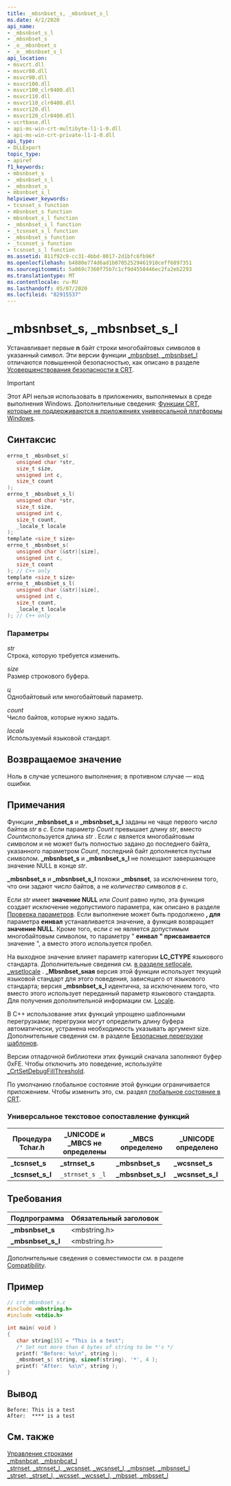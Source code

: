```yaml
---
title: _mbsnbset_s, _mbsnbset_s_l
ms.date: 4/2/2020
api_name:
- _mbsnbset_s_l
- _mbsnbset_s
- _o__mbsnbset_s
- _o__mbsnbset_s_l
api_location:
- msvcrt.dll
- msvcr80.dll
- msvcr90.dll
- msvcr100.dll
- msvcr100_clr0400.dll
- msvcr110.dll
- msvcr110_clr0400.dll
- msvcr120.dll
- msvcr120_clr0400.dll
- ucrtbase.dll
- api-ms-win-crt-multibyte-l1-1-0.dll
- api-ms-win-crt-private-l1-1-0.dll
api_type:
- DLLExport
topic_type:
- apiref
f1_keywords:
- mbsnbset_s
- _mbsnbset_s_l
- _mbsnbset_s
- mbsnbset_s_l
helpviewer_keywords:
- tcsnset_s function
- mbsnbset_s function
- mbsnbset_s_l function
- _mbsnbset_s_l function
- _tcsnset_s_l function
- _mbsnbset_s function
- _tcsnset_s function
- tcsnset_s_l function
ms.assetid: 811f92c9-cc31-4bbd-8017-2d1bfc6fb96f
ms.openlocfilehash: b4880e774d6ad1b07052529461910ceff6897351
ms.sourcegitcommit: 5a069c7360f75b7c1cf9d4550446ec2fa2eb2293
ms.translationtype: MT
ms.contentlocale: ru-RU
ms.lasthandoff: 05/07/2020
ms.locfileid: "82915537"
---
```

# <a name="_mbsnbset_s-_mbsnbset_s_l"></a>_mbsnbset_s, _mbsnbset_s_l

Устанавливает первые **n** байт строки многобайтовых символов в указанный символ. Эти версии функции [_mbsnbset, _mbsnbset_l](mbsnbset-mbsnbset-l.md) отличаются повышенной безопасностью, как описано в разделе [Усовершенствования безопасности в CRT](../../c-runtime-library/security-features-in-the-crt.md).

> [!IMPORTANT]
> Этот API нельзя использовать в приложениях, выполняемых в среде выполнения Windows. Дополнительные сведения: [Функции CRT, которые не поддерживаются в приложениях универсальной платформы Windows](../../cppcx/crt-functions-not-supported-in-universal-windows-platform-apps.md).

## <a name="syntax"></a>Синтаксис

```C
errno_t _mbsnbset_s(
   unsigned char *str,
   size_t size,
   unsigned int c,
   size_t count
);
errno_t _mbsnbset_s_l(
   unsigned char *str,
   size_t size,
   unsigned int c,
   size_t count,
   _locale_t locale
);
template <size_t size>
errno_t _mbsnbset_s(
   unsigned char (&str)[size],
   unsigned int c,
   size_t count
); // C++ only
template <size_t size>
errno_t _mbsnbset_s_l(
   unsigned char (&str)[size],
   unsigned int c,
   size_t count,
   _locale_t locale
); // C++ only
```

### <a name="parameters"></a>Параметры

*str*<br/>
Строка, которую требуется изменить.

*size*<br/>
Размер строкового буфера.

*ц*<br/>
Однобайтовый или многобайтовый параметр.

*count*<br/>
Число байтов, которые нужно задать.

*locale*<br/>
Используемый языковой стандарт.

## <a name="return-value"></a>Возвращаемое значение

Ноль в случае успешного выполнения; в противном случае — код ошибки.

## <a name="remarks"></a>Примечания

Функции **_mbsnbset_s** и **_mbsnbset_s_l** заданы не чаще первого *числа* байтов *str* в *c*. Если параметр *Count* превышает длину *str*, вместо *Count*используется длина *str* . Если *c* является многобайтовым символом и не может быть полностью задано до последнего байта, указанного параметром *Count*, последний байт дополняется пустым символом. **_mbsnbset_s** и **_mbsnbset_s_l** не помещают завершающее значение NULL в конце *str*.

**_mbsnbset_s** и **_mbsnbset_s_l** похожи **_mbsnset**, за исключением того, что они задают *число* байтов, а не *количество* символов *в c*.

Если *str* имеет **значение NULL** или *Count* равно нулю, эта функция создает исключение недопустимого параметра, как описано в разделе [Проверка параметров](../../c-runtime-library/parameter-validation.md). Если выполнение может быть продолжено **, для** параметра **еинвал** устанавливается значение, а функция возвращает **значение NULL**. Кроме того, если *c* не является допустимым многобайтовым символом, то параметру " **еинвал** **" присваивается** значение ", а вместо этого используется пробел.

На выходное значение влияет параметр категории **LC_CTYPE** языкового стандарта. Дополнительные сведения см. [в разделе setlocale, _wsetlocale](setlocale-wsetlocale.md) . **_Mbsnbset_sная** версия этой функции использует текущий языковой стандарт для этого поведения, зависящего от языкового стандарта; версия **_mbsnbset_s_l** идентична, за исключением того, что вместо этого использует переданный параметр языкового стандарта. Для получения дополнительной информации см. [Locale](../../c-runtime-library/locale.md).

В C++ использование этих функций упрощено шаблонными перегрузками; перегрузки могут определить длину буфера автоматически, устранена необходимость указывать аргумент size. Дополнительные сведения см. в разделе [Безопасные перегрузки шаблонов](../../c-runtime-library/secure-template-overloads.md).

Версии отладочной библиотеки этих функций сначала заполняют буфер 0xFE. Чтобы отключить это поведение, используйте [_CrtSetDebugFillThreshold](crtsetdebugfillthreshold.md).

По умолчанию глобальное состояние этой функции ограничивается приложением. Чтобы изменить это, см. раздел [глобальное состояние в CRT](../global-state.md).

### <a name="generic-text-routine-mappings"></a>Универсальное текстовое сопоставление функций

|Процедура Tchar.h|_UNICODE и _MBCS не определены|_MBCS определено|_UNICODE определено|
|---------------------|--------------------------------------|--------------------|-----------------------|
|**_tcsnset_s**|**_strnset_s**|**_mbsnbset_s**|**_wcsnset_s**|
|**_tcsnset_s_l**|`_strnset_s _l`|**_mbsnbset_s_l**|**_wcsnset_s_l**|

## <a name="requirements"></a>Требования

|Подпрограмма|Обязательный заголовок|
|-------------|---------------------|
|**_mbsnbset_s**|\<mbstring.h>|
|**_mbsnbset_s_l**|\<mbstring.h>|

Дополнительные сведения о совместимости см. в разделе [Compatibility](../../c-runtime-library/compatibility.md).

## <a name="example"></a>Пример

```C
// crt_mbsnbset_s.c
#include <mbstring.h>
#include <stdio.h>

int main( void )
{
   char string[15] = "This is a test";
   /* Set not more than 4 bytes of string to be *'s */
   printf( "Before: %s\n", string );
   _mbsnbset_s( string, sizeof(string), '*', 4 );
   printf( "After:  %s\n", string );
}
```

## <a name="output"></a>Вывод

```Output
Before: This is a test
After:  **** is a test
```

## <a name="see-also"></a>См. также

[Управление строками](../../c-runtime-library/string-manipulation-crt.md)<br/>
[_mbsnbcat, _mbsnbcat_l](mbsnbcat-mbsnbcat-l.md)<br/>
[_strnset, _strnset_l, _wcsnset, _wcsnset_l, _mbsnset, _mbsnset_l](strnset-strnset-l-wcsnset-wcsnset-l-mbsnset-mbsnset-l.md)<br/>
[_strset, _strset_l, _wcsset, _wcsset_l, _mbsset, _mbsset_l](strset-strset-l-wcsset-wcsset-l-mbsset-mbsset-l.md)<br/>
